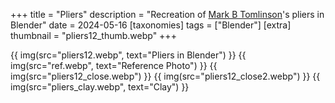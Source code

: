 +++
title = "Pliers"
description = "Recreation of [Mark B Tomlinson](https://graphics.social/@mbt3d)'s pliers in Blender"
date = 2024-05-16
[taxonomies]
tags = ["Blender"]
[extra]
thumbnail = "pliers12_thumb.webp"
+++

{{ img(src="pliers12.webp", text="Pliers in Blender") }}
{{ img(src="ref.webp", text="Reference Photo") }}
{{ img(src="pliers12_close.webp") }}
{{ img(src="pliers12_close2.webp") }}
{{ img(src="pliers_clay.webp", text="Clay") }}
